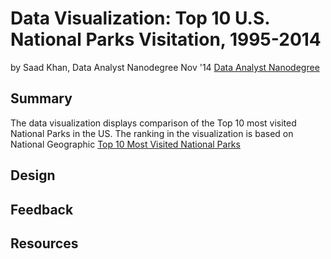 # Data Visualization: Top 10 U.S. National Parks Visitation, 1995-2014
by Saad Khan, Data Analyst Nanodegree Nov '14 [Data Analyst Nanodegree](https://www.udacity.com/course/nd002)

## Summary

The data visualization displays comparison of the Top 10 most visited National Parks in the US. The ranking in the visualization is based on National Geographic [Top 10 Most Visited National Parks](http://travel.nationalgeographic.com/travel/national-parks/most-visited-parks-photos/)

## Design

## Feedback

## Resources
